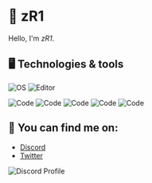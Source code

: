 # 👋 zR1
Hello, I'm *zR1*.

## 🖥️ Technologies & tools

![OS](https://img.shields.io/badge/OS-Windows-informational?style=flat&logo=OS&logoColor=white&color=2bbc8a)
![Editor](https://img.shields.io/badge/Editor-VScode-informational?style=flat&logo=Editor&logoColor=white&color=2bbc8a)

![Code](https://img.shields.io/badge/Code-JavaScript-informational?style=flat&logo=Code&logoColor=white&color=2bbc8a)
![Code](https://img.shields.io/badge/Code-NodeJS-informational?style=flat&logo=Code&logoColor=white&color=2bbc8a)
![Code](https://img.shields.io/badge/Code-LuaU-informational?style=flat&logo=Code&logoColor=white&color=2bbc8a)
![Code](https://img.shields.io/badge/Code-HTML-informational?style=flat&logo=Code&logoColor=white&color=2bbc8a)
![Code](https://img.shields.io/badge/Code-CSS-informational?style=flat&logo=Code&logoColor=white&color=2bbc8a)


## 👭 You can find me on:
- [Discord]([https://discord.gg/y3eQ8wraD5](https://discord.gg/g7rsz4xGup))
- [Twitter]([https](https://t.me/zR1zzz))

<img src="https://lanyard.cnrad.dev/api/1143321328405971064" alt="Discord Profile"/>
